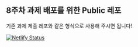 ## 8주차 과제 배포를 위한 Public 레포
기존 과제 제출 레포와 같은 형식으로 사용해 주시면 됩니다!

[![Netlify Status](https://api.netlify.com/api/v1/badges/d6292c5b-b8bd-4ec3-aeb6-ba17a109f9a0/deploy-status)](https://app.netlify.com/sites/keen-nightingale-20b0b5/deploys)